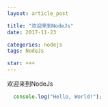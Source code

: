 ```yaml
---
layout: article_post

title: "欢迎来到NodeJs"
date: 2017-11-23

categories: nodejs
tags: NodeJs

star: +++
---
```


欢迎来到NodeJs

```javascript
  console.log("Hello, World!");
```
